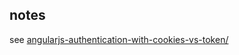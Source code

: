 
## notes

see [angularjs-authentication-with-cookies-vs-token/](http://blog.auth0.com/2014/01/07/angularjs-authentication-with-cookies-vs-token/)

